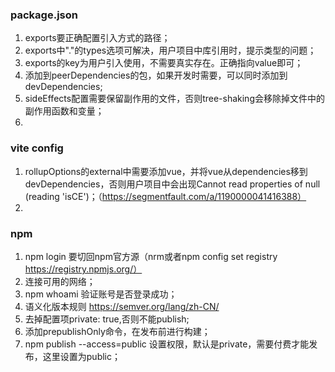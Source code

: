 <!--
 * @Description: 踩坑笔记
 * @FilePath: \ts-element\note.md
-->
### package.json
1. exports要正确配置引入方式的路径；
2. exports中"."的types选项可解决，用户项目中库引用时，提示类型的问题；
3. exports的key为用户引入使用，不需要真实存在。正确指向value即可；
4. 添加到peerDependencies的包，如果开发时需要，可以同时添加到devDependencies;
5. sideEffects配置需要保留副作用的文件，否则tree-shaking会移除掉文件中的副作用函数和变量；
6. 

### vite config
1. rollupOptions的external中需要添加vue，并将vue从dependencies移到devDependencies，否则用户项目中会出现Cannot read properties of null (reading 'isCE')；（https://segmentfault.com/a/1190000041416388）
2. 

### npm
1. npm login 要切回npm官方源（nrm或者npm config set registry https://registry.npmjs.org/）
2. 连接可用的网络；
3. npm whoami 验证账号是否登录成功；
4. 语义化版本规则 https://semver.org/lang/zh-CN/
5. 去掉配置项private: true,否则不能publish;
6. 添加prepublishOnly命令，在发布前进行构建；
6. npm publish --access=public 设置权限，默认是private，需要付费才能发布，这里设置为public；
